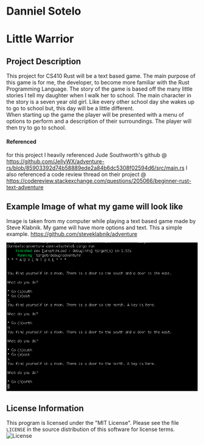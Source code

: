 # Danniel Sotelo

# Little Warrior

## Project Description
  
  This project for CS410 Rust will be a text based game. The main purpose of this game is for me, the developer, 
  to become more familiar with the Rust Programming Language. The story of the game is based off the many little 
  stories I tell my daughter when I walk her to school. The main character in the story is a seven year old girl. 
  Like every other school day she wakes up to go to school but, this day will be a little different.  
  When starting up the game the player will be presented with a menu of options to perform and a 
  description of their surroundings. The player will then try to go to school.

#### Referenced

  for this project I heavily referenced Jude Southworth's github 
  @ https://github.com/JellyWX/adventure-rs/blob/85903392d74b58889ede2a84b6dc5308f02594d6/src/main.rs
  I also referenced a code review thread on their project 
  @ https://codereview.stackexchange.com/questions/205066/beginner-rust-text-adventure


## Example Image of what my game will look like
  
  Image is taken from my computer while playing a text based game made by Steve Klabnik. My game will have more 
  options and text. This a simple example. https://github.com/steveklabnik/adventure


![Example](images/Example.png)

## License Information

This program is licensed under the "MIT License".  Please
see the file `LICENSE` in the source distribution of this
software for license terms.
![License](LICENSE)
